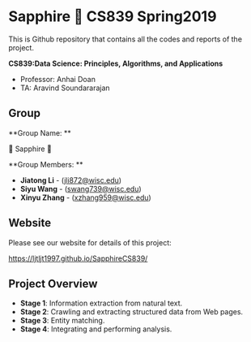 # Sapphire 💎 CS839 Spring2019
This is Github repository that contains all the codes and reports of the project.

**CS839:Data Science: Principles, Algorithms, and Applications**
* Professor: Anhai Doan
* TA: Aravind Soundararajan

## Group
**Group Name: **

💎 Sapphire 💎

**Group Members: **

* **Jiatong Li** - (jli872@wisc.edu)
* **Siyu Wang** - (swang739@wisc.edu)
* **Xinyu Zhang** - (xzhang959@wisc.edu)

## Website
Please see our website for details of this project:

https://ljtljt1997.github.io/SapphireCS839/

## Project Overview

* **Stage 1**: Information extraction from natural text.
* **Stage 2**: Crawling and extracting structured data from Web pages.
* **Stage 3**: Entity matching.
* **Stage 4**: Integrating and performing analysis. 



